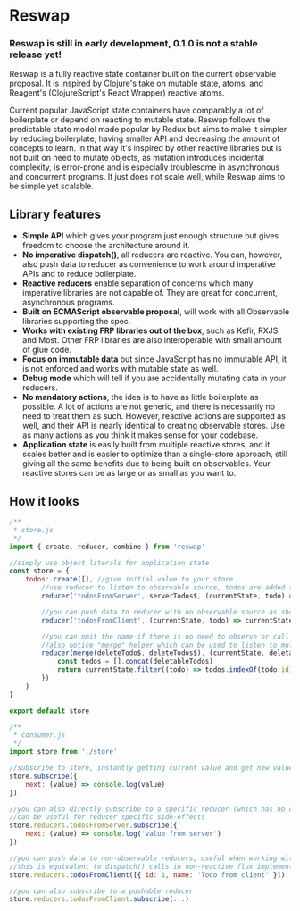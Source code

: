# Reswap

### Reswap is still in early development, 0.1.0 is not a stable release yet!

Reswap is a fully reactive state container built on the current observable proposal. It is inspired by Clojure's take on mutable state, atoms, and Reagent's (ClojureScript's React Wrapper) reactive atoms.

Current popular JavaScript state containers have comparably a lot of boilerplate or depend on reacting to mutable state. Reswap follows the predictable state model made popular by Redux but aims to make it simpler by reducing boilerplate, having smaller API and decreasing the amount of concepts to learn. In that way it's inspired by other reactive libraries but is not built on need to mutate objects, as mutation introduces incidental complexity, is error-prone and is especially troublesome in asynchronous and concurrent programs. It just does not scale well, while Reswap aims to be simple yet scalable.

## Library features
- **Simple API** which gives your program just enough structure but gives freedom to choose the architecture around it.
- **No imperative dispatch()**, all reducers are reactive. You can, however, also push data to reducer as convenience to work around imperative APIs and to reduce boilerplate.
- **Reactive reducers** enable separation of concerns which many imperative libraries are not capable of. They are great for concurrent, asynchronous programs.
- **Built on ECMAScript observable proposal**, will work with all Observable libraries supporting the spec.
- **Works with existing FRP libraries out of the box**, such as Kefir, RXJS and Most. Other FRP libraries are also interoperable with small amount of glue code.
- **Focus on immutable data** but since JavaScript has no immutable API, it is not enforced and works with mutable state as well.
- **Debug mode** which will tell if you are accidentally mutating data in your reducers.
- **No mandatory actions**, the idea is to have as little boilerplate as possible. A lot of actions are not generic, and there is necessarily no need to treat them as such. However, reactive actions are supported as well, and their API is nearly identical to creating observable stores. Use as many actions as you think it makes sense for your codebase.
- **Application state** is easily built from multiple reactive stores, and it scales better and is easier to optimize than a single-store approach, still giving all the same benefits due to being built on observables. Your reactive stores can be as large or as small as you want to.

## How it looks

```js
/**
 * store.js
 */
import { create, reducer, combine } from 'reswap'

//simply use object literals for application state
const store = {
    todos: create([], //give initial value to your store
        //use reducer to listen to observable source, todos are added to store as it emits new values
        reducer('todosFromServer', serverTodos$, (currentState, todo) => currentState.concat(todo)),

        //you can push data to reducer with no observable source as shown in consumer.js
        reducer('todosFromClient', (currentState, todo) => currentState.concat(todo)),

        //you can omit the name if there is no need to observe or call the reducer from outside
        //also notice "merge" helper which can be used to listen to multiple observable sources
        reducer(merge(deleteTodo$, deleteTodos$), (currentState, deletableTodos) => {
            const todos = [].concat(deletableTodos)
            return currentState.filter((todo) => todos.indexOf(todo.id) === -1)
        })
    )
}

export default store
```

```js
/**
 * consumer.js
 */
import store from './store'

//subscribe to store, instantly getting current value and get new values as store is updated
store.subscribe({
    next: (value) => console.log(value)
})

//you can also directly subscribe to a specific reducer (which has no current value)
//can be useful for reducer specific side-effects
store.reducers.todosFromServer.subscribe({
    next: (value) => console.log('value from server')
})

//you can push data to non-observable reducers, useful when working with imperative APIs
//this is equivalent to dispatch() calls in non-reactive flux implementations
store.reducers.todosFromClient([{ id: 1, name: 'Todo from client' }])

//you can also subscribe to a pushable reducer
store.reducers.todosFromClient.subscribe(...)
```